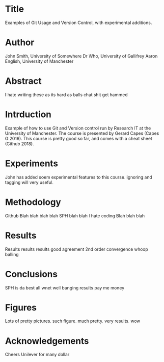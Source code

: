 # Title
Examples of Git Usage and Version Control, with experimental additions.


# Author
John Smith, University of Somewhere
Dr Who, University of Gallifrey
Aaron English, University of Manchester


# Abstract
I hate writing these as its hard as balls
chat shit get hammed

# Intrduction
Example of how to use Git and Version control run by Research IT at the University of Manchester.
The course is presented by Gerard Capes (Capes G 2018). 
This course is pretty good so far, and comes with a cheat sheet (Github 2018).

# Experiments
John has added soem experimental features to this course.
ignoring and tagging will very useful.

# Methodology
Github Blah blah blah blah SPH blah blah I hate coding Blah blah blah

# Results
Results results results
good agreement
2nd order convergence whoop
balling

# Conclusions 
SPH is da best
all wnet well
banging results
pay me money

# Figures
Lots of pretty pictures.
such figure. much pretty. very results. wow

# Acknowledgements
Cheers Unilever for many dollar


